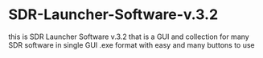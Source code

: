 # SDR-Launcher-Software-v.3.2
this is SDR Launcher Software v.3.2 that is a GUI and collection for many SDR software in single GUI .exe format with easy and many buttons to use
